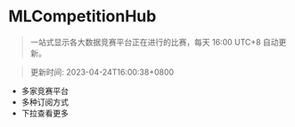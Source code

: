 # MLCompetitionHub

> 一站式显示各大数据竞赛平台正在进行的比赛，每天 16:00 UTC+8 自动更新。
  
> 更新时间: 2023-04-24T16:00:38+0800 

* 多家竞赛平台
* 多种订阅方式
* 下拉查看更多